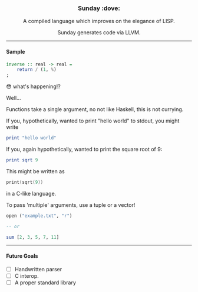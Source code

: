 <div align="center">
	<h3> Sunday :dove:</h3>


A compiled language which improves on the elegance of LISP.

Sunday generates code via LLVM.
</div>

---
#### Sample

```haskell
inverse :: real -> real =
	return / (1, %)
;
```

:flushed: what's happening!?

Well...

Functions take a single argument, no not like Haskell, this is not currying.

If you, hypothetically, wanted to print "hello world" to stdout, you might write
```haskell
print "hello world"
```

If you, again hypothetically, wanted to print the square root of 9:
```haskell
print sqrt 9
```
This might be written as
```c
print(sqrt(9))
```
in a C-like language.

To pass 'multiple' arguments, use a tuple or a vector!
```haskell
open ("example.txt", "r")

-- or

sum [2, 3, 5, 7, 11]

```

---
#### Future Goals
- [ ] Handwritten parser
- [ ] C interop.
- [ ] A proper standard library
